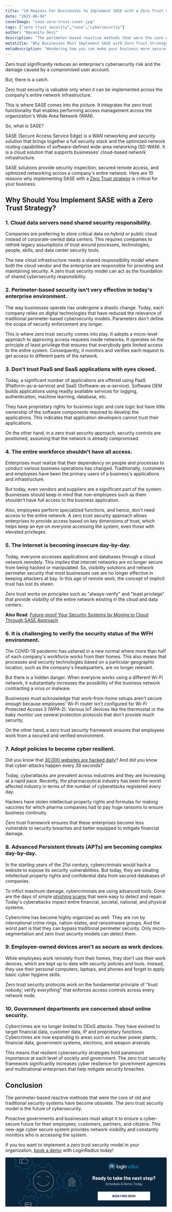 ```yaml
---
title: "10 Reasons For Businesses to Implement SASE with a Zero Trust Strategy"
date: "2021-06-04"
coverImage: "sase-zero-trust-cover.jpg"
tags: ["zero trust security","sase","cybersecurity"]
author: "Navanita Devi"
description: "The perimeter-based reactive methods that were the core of old and traditional security systems have become obsolete. The zero trust security model is the future of cybersecurity. But, it is valuable only when implemented across the company's entire network infrastructure. This is where SASE takes the lead."
metatitle: "Why Businesses Must Implement SASE with Zero Trust Strategy"
metadescription: "Wondering how you can make your business more secure against cybercrimes? Here are 10 ways how implementing SASE with zero trust security can help."
---
```


Zero trust significantly reduces an enterprise's cybersecurity risk and the damage caused by a compromised user account. 

But, there is a catch.

Zero trust security is valuable only when it can be implemented across the company's entire network infrastructure. 

This is where SASE comes into the picture. It integrates the zero trust functionality that enables performing access management across the organization's Wide Area Network (WAN). 

So, what is SASE? 

SASE (Secure Access Service Edge) is a WAN networking and security solution that brings together a full security stack and the optimized network routing capabilities of software-defined wide-area networking (SD-WAN). It is a cloud solution that supports businesses' cloud-based network infrastructure. 

SASE solutions provide security inspection, secured remote access, and optimized networking across a company's entire network. Here are 10 reasons why implementing SASE with a [Zero Trust strategy](https://www.loginradius.com/resource/zero-trust-security/) is critical for your business.

## Why Should You Implement SASE with a Zero Trust Strategy?

### 1. Cloud data servers need shared security responsibility.

Companies are preferring to store critical data on hybrid or public cloud instead of corporate-owned data centers. This requires companies to rethink legacy assumptions of trust around processes, technologies, people, skills, and data center security tools. 

The new cloud infrastructure needs a shared responsibility model where both the cloud vendor and the enterprise are responsible for providing and maintaining security. A zero trust security model can act as the foundation of shared cybersecurity responsibility. 

### 2. Perimeter-based security isn't very effective in today's enterprise environment.

The way businesses operate has undergone a drastic change. Today, each company relies on digital technologies that have reduced the relevance of traditional perimeter-based cybersecurity models. Parameters don't define the scope of security enforcement any longer. 

This is where zero trust security comes into play. It adopts a micro-level approach to approving access requests inside networks. It operates on the principle of least privilege that ensures that everybody gets limited access to the entire system. Consequently, it monitors and verifies each request to get access to different parts of the network.

### 3. Don't trust PaaS and SaaS applications with eyes closed.

Today, a significant number of applications are offered using PaaS (Platform-as-a-service) and SaaS (Software-as-a-service). Software OEM builds applications using readily available services for logging, authentication, machine learning, database, etc. 

They have proprietary rights for business logic and core logic but have little ownership of the software components required to develop the applications. This indicates that application developers cannot trust their applications. 

On the other hand, in a zero trust security approach, security controls are positioned, assuming that the network is already compromised. 

### 4. The entire workforce shouldn't have all access.

Enterprises must realize that their dependency on people and processes to conduct various business operations has changed. Traditionally, customers and employees have been the primary users of a business's applications and infrastructure. 

But today, even vendors and suppliers are a significant part of the system. Businesses should keep in mind that non-employees such as them shouldn't have full access to the business application. 

Also, employees perform specialized functions, and hence, don't need access to the entire network. A zero trust security approach allows enterprises to provide access based on key dimensions of trust, which helps keep an eye on everyone accessing the system, even those with elevated privileges. 

### 5. The Internet is becoming insecure day-by-day.

Today, everyone accesses applications and databases through a cloud network remotely. This implies that internet networks are no longer secure from being hacked or manipulated. So, visibility solutions and network perimeter security that most businesses use are no longer effective in keeping attackers at bay. In this age of remote work, the concept of implicit trust has lost its sheen.

Zero trust works on principles such as "always-verify" and "least privilege" that provide visibility of the entire network existing in the cloud and data centers.

**Also Read**: [Future-proof Your Security Systems by Moving to Cloud Through SASE Approach](https://www.loginradius.com/resource/cloud-security-system-sase-whitepaper)

### 6. It is challenging to verify the security status of the WFH environment.

The COVID-19 pandemic has ushered in a new normal where more than half of each company's workforce works from their homes. This also means that processes and security technologies based on a particular geographic location, such as the company's headquarters, are no longer relevant. 

But there is a hidden danger. When everyone works using a different Wi-Fi network, it substantially increases the possibility of the business network contracting a virus or malware. 

Businesses must acknowledge that work-from-home setups aren't secure enough because employees' Wi-Fi router isn't configured for Wi-Fi Protected Access 2 (WPA-2). Various IoT devices like the thermostat or the baby monitor use several protection protocols that don't provide much security. 

On the other hand, a zero trust security framework ensures that employees work from a secured and verified environment. 


### 7. Adopt policies to become cyber resilient.

Did you know that [30,000 websites are hacked daily](https://techjury.net/blog/how-many-cyber-attacks-per-day/#gref)? And did you know that cyber-attacks happen every 39 seconds? 

Today, cyberattacks are prevalent across industries and they are increasing at a rapid pace. Recently, the pharmaceutical industry has been the worst affected industry in terms of the number of cyberattacks registered every day. 

Hackers have stolen intellectual property rights and formulas for making vaccines for which pharma companies had to pay huge ransoms to ensure business continuity. 

Zero trust framework ensures that these enterprises become less vulnerable to security breaches and better equipped to mitigate financial damage.

### 8. Advanced Persistent threats (APTs) are becoming complex day-by-day.

In the starting years of the 21st century, cybercriminals would hack a website to expose its security vulnerabilities. But today, they are stealing intellectual property rights and confidential data from secured databases of companies. 

To inflict maximum damage, cybercriminals are using advanced tools. Gone are the days of simple [phishing scams](https://www.loginradius.com/blog/identity/phishing-for-identity/) that were easy to detect and repair. Today's cyberattacks impact entire financial, societal, national, and physical systems. 

Cybercrime has become highly organized as well. They are run by international crime rings, nation-states, and ransomware groups. And the worst part is that they can bypass traditional perimeter security. Only micro-segmentation and zero trust security models can detect them. 

### 9. Employee-owned devices aren't as secure as work devices.

While employees work remotely from their homes, they don't use their work devices, which are kept up to date with security policies and tools. Instead, they use their personal computers, laptops, and phones and forget to apply basic cyber hygiene skills. 

Zero trust security protocols work on the fundamental principle of "trust nobody; verify everything" that enforces access controls across every network node.

### 10. Government departments are concerned about online security.

Cybercrimes are no longer limited to DDoS attacks. They have evolved to target financial data, customer data, IP and proprietary functions. Cybercrimes are now expanding to areas such as nuclear power plants, financial data, government systems, elections, and weapon arsenals. 

This means that resilient cybersecurity strategies hold paramount importance at each level of society and government. The zero trust security framework significantly increases cyber resilience for government agencies and multinational enterprises that help mitigate security breaches. 

## Conclusion

The perimeter-based reactive methods that were the core of old and traditional security systems have become obsolete. The zero trust security model is the future of cybersecurity. 

Proactive governments and businesses must adopt it to ensure a cyber-secure future for their employees, customers, partners, and citizens. This new-age cyber secure system provides network visibility and constantly monitors who is accessing the system. 

If you too want to implement a zero trust security model in your organization, [book a demo](https://www.loginradius.com/book-a-demo/) with LoginRadius today! 

[![LoginRadius Book a Demo](../../assets/book-a-demo-loginradius.png)](https://www.loginradius.com/book-a-demo/)

